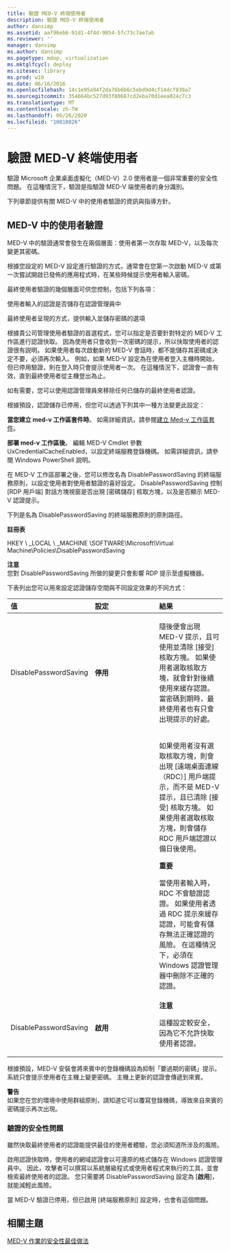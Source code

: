 ```yaml
---
title: 驗證 MED-V 終端使用者
description: 驗證 MED-V 終端使用者
author: dansimp
ms.assetid: aaf96eb6-91d1-4f4d-9854-5fc73c7ae7ab
ms.reviewer: ''
manager: dansimp
ms.author: dansimp
ms.pagetype: mdop, virtualization
ms.mktglfcycl: deploy
ms.sitesec: library
ms.prod: w10
ms.date: 06/16/2016
ms.openlocfilehash: 14c1e95a94f2da76b6b6c5ebd9d4cf14dcf839a7
ms.sourcegitcommit: 354664bc527d93f80687cd2eba70d1eea024c7c3
ms.translationtype: MT
ms.contentlocale: zh-TW
ms.lasthandoff: 06/26/2020
ms.locfileid: "10810826"
---
```

# 驗證 MED-V 終端使用者


驗證 Microsoft 企業桌面虛擬化（MED-V）2.0 使用者是一個非常重要的安全性問題。 在這種情況下，驗證是指驗證 MED-V 端使用者的身分識別。

下列章節提供有關 MED-V 中的使用者驗證的資訊與指導方針。

## MED-V 中的使用者驗證


MED-V 中的驗證通常會發生在兩個層面：使用者第一次存取 MED-V，以及每次變更其密碼。

根據您設定的 MED-V 設定進行驗證的方式，通常會在您第一次啟動 MED-V 或第一次嘗試開啟已發佈的應用程式時，在某些時候提示使用者輸入密碼。

最終使用者驗證的幾個層面可供您控制，包括下列各項：

使用者輸入的認證是否儲存在認證管理員中

最終使用者呈現的方式，提供輸入並儲存密碼的選項

根據貴公司管理使用者驗證的首選程式，您可以指定是否要針對特定的 MED-V 工作區進行認證快取。 因為使用者只會收到一次密碼的提示，所以快取使用者的認證很有説明。 如果使用者每次啟動新的 MED-V 會話時，都不能儲存其密碼或決定不要，必須再次輸入。 例如，如果 MED-V 設定為在使用者登入主機時開始，但已停用驗證，則在登入時只會提示使用者一次。 在這種情況下，認證會一直有效，直到最終使用者從主機登出為止。

如有需要，您可以使用認證管理員來移除任何已儲存的最終使用者認證。

根據預設，認證儲存已停用，但您可以透過下列其中一種方法變更此設定：

**當您建立 med-v 工作區套件時**。 如需詳細資訊，請參閱[建立 Med-v 工作區套件](create-a-med-v-workspace-package.md)。

**部署 med-v 工作區後**。 編輯 MED-V Cmdlet 參數 UxCredentialCacheEnabled，以設定終端服務登錄機碼。 如需詳細資訊，請參閱 Windows PowerShell 說明。

在 MED-V 工作區部署之後，您可以修改名為 DisablePasswordSaving 的終端服務原則，以設定使用者對使用者驗證的喜好設定。 DisablePasswordSaving 控制 [RDP 用戶端] 對話方塊視窗是否出現 [密碼儲存] 核取方塊，以及是否顯示 MED-V 認證提示。

下列是名為 DisablePasswordSaving 的終端服務原則的原則路徑。

**註冊表**

HKEY \ _LOCAL \ _MACHINE \\SOFTWARE\\Microsoft\\Virtual Machine\\Policies\\DisablePasswordSaving

**注意**  
您對 DisablePasswordSaving 所做的變更只會影響 RDP 提示至虛擬機器。



下表列出您可以用來設定認證儲存空間與不同設定效果的不同方式：

<table>
<colgroup>
<col width="33%" />
<col width="33%" />
<col width="33%" />
</colgroup>
<thead>
<tr class="header">
<th align="left">值</th>
<th align="left">設定</th>
<th align="left">結果</th>
</tr>
</thead>
<tbody>
<tr class="odd">
<td align="left"><p>DisablePasswordSaving</p></td>
<td align="left"><p><strong>停用</strong></p></td>
<td align="left"><p>隨後便會出現 MED-V 提示，且可使用並清除 [接受] 核取方塊。 如果使用者選取核取方塊，就會針對後續使用來緩存認證。 當密碼到期時，最終使用者也有只會出現提示的好處。</p>
<p></p></td>
</tr>
<tr class="even">
<td align="left"><p></p></td>
<td align="left"><p></p></td>
<td align="left"><p>如果使用者沒有選取核取方塊，則會出現 [遠端桌面連線（RDC）] 用戶端提示，而不是 MED-V 提示，且已清除 [接受] 核取方塊。 如果使用者選取核取方塊，則會儲存 RDC 用戶端認證以備日後使用。</p>
<div class="alert">
<strong>重要</strong><br/><p>當使用者輸入時，RDC 不會驗證認證。 如果使用者透過 RDC 提示來緩存認證，可能會有儲存無法正確認證的風險。 在這種情況下，必須在 Windows 認證管理器中刪除不正確的認證。</p>
</div>
<div>

</div></td>
</tr>
<tr class="odd">
<td align="left"><p>DisablePasswordSaving</p></td>
<td align="left"><p><strong>啟用</strong></p></td>
<td align="left"><div class="alert">
<strong>注意</strong><br/><p>這種設定較安全，因為它不允許快取使用者認證。</p>
</div>
<div>

</div></td>
</tr>
</tbody>
</table>



根據預設，MED-V 安裝會將來賓中的登錄機碼設為抑制「要過期的密碼」提示。 系統只會提示使用者在主機上變更密碼。 主機上更新的認證會傳遞到來賓。

**警告**  
如果您在您的環境中使用群組原則，請知道它可以覆寫登錄機碼，導致來自來賓的密碼提示再次出現。



### 驗證的安全性問題

雖然快取最終使用者的認證能提供最佳的使用者體驗，您必須知道所涉及的風險。

啟用認證快取時，使用者的網域認證會以可還原的格式儲存在 Windows 認證管理員中。 因此，攻擊者可以撰寫以系統層級程式或使用者程式來執行的工具，並會檢索最終使用者的認證。 您只需要將 DisablePasswordSaving 設定為 [**啟用**]，就能減輕此風險。

當 MED-V 驗證已停用，但已啟用 [終端服務原則] 設定時，也會有這個問題。

## 相關主題


[MED-V 作業的安全性最佳做法](security-best-practices-for-med-v-operations.md)









